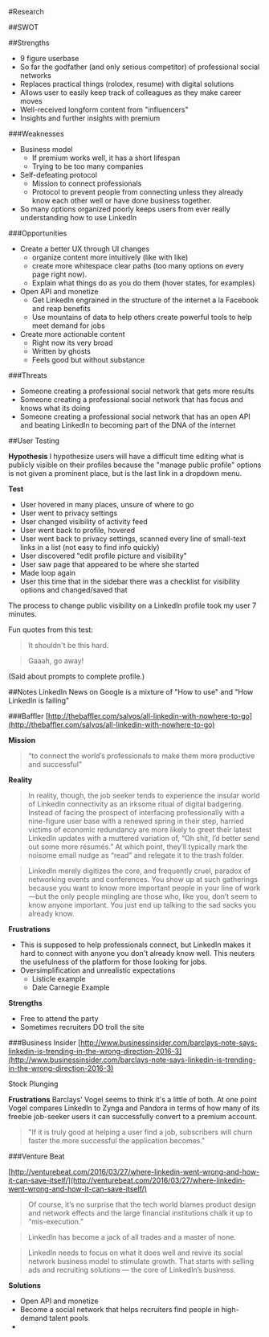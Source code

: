#Research

##SWOT

##Strengths
- 9 figure userbase
- So far the godfather (and only serious competitor) of professional social networks
- Replaces practical things (rolodex, resume) with digital solutions
- Allows user to easily keep track of colleagues as they make career moves
- Well-received longform content from "influencers"
- Insights and further insights with premium

###Weaknesses
- Business model
    + If premium works well, it has a short lifespan
    + Trying to be too many companies
- Self-defeating protocol
    + Mission to connect professionals
    + Protocol to prevent people from connecting unless they already know each other well or have done business together.
- So many options organized poorly keeps users from ever really understanding how to use LinkedIn

###Opportunities
- Create a better UX through UI changes
    + organize content more intuitively (like with like)
    + create more whitespace clear paths (too many options on every page right now).
    + Explain what things do as you do them (hover states, for examples)
- Open API and monetize
    + Get LinkedIn engrained in the structure of the internet a la Facebook and reap benefits
    + Use mountains of data to help others create powerful tools to help meet demand for jobs
- Create more actionable content
    + Right now its very broad
    + Written by ghosts
    + Feels good but without substance

###Threats
- Someone creating a professional social network that gets more results
- Someone creating a professional social network that has focus and knows what its doing
- Someone creating a professional social network that has an open API and beating LinkedIn to becoming part of the DNA of the internet



##User Testing

**Hypothesis**
I hypothesize users will have a difficult time editing what is publicly visible on their profiles because the "manage public profile" options is not given a prominent place, but is the last link in a dropdown menu.

**Test**
- User hovered in many places, unsure of where to go
- User went to privacy settings
- User changed visibility of activity feed
- User went back to profile, hovered
- User went back to privacy settings, scanned every line of small-text links in a list (not easy to find info quickly)
- User discovered "edit profile picture and visibility"
- User saw page that appeared to be where she started
- Made loop again
- User this time that in the sidebar there was a checklist for visibility options and changed/saved that

The process to change public visibility on a LinkedIn profile took my user 7 minutes.

Fun quotes from this test:

>It shouldn't be this hard.

>Gaaah, go away!

(Said about prompts to complete profile.)

##Notes
LinkedIn News on Google is a mixture of "How to use" and "How LinkedIn is failing"

###Baffler
[http://thebaffler.com/salvos/all-linkedin-with-nowhere-to-go](http://thebaffler.com/salvos/all-linkedin-with-nowhere-to-go)

**Mission**
>“to connect the world’s professionals to make them more productive and successful”

**Reality**
>In reality, though, the job seeker tends to experience the insular world of LinkedIn connectivity as an irksome ritual of digital badgering. Instead of facing the prospect of interfacing professionally with a nine-figure user base with a renewed spring in their step, harried victims of economic redundancy are more likely to greet their latest LinkedIn updates with a muttered variation of, “Oh shit, I’d better send out some more résumés.” At which point, they’ll typically mark the noisome email nudge as “read” and relegate it to the trash folder.

>LinkedIn merely digitizes the core, and frequently cruel, paradox of networking events and conferences. You show up at such gatherings because you want to know more important people in your line of work—but the only people mingling are those who, like you, don’t seem to know anyone important. You just end up talking to the sad sacks you already know.

**Frustrations**
- This is supposed to help professionals connect, but LinkedIn makes it hard to connect with anyone you don't already know well. This neuters the usefulness of the platform for those looking for jobs.
- Oversimplification and unrealistic expectations
    + Listicle example
    + Dale Carnegie Example

**Strengths**
- Free to attend the party
- Sometimes recruiters DO troll the site


###Business Insider
[http://www.businessinsider.com/barclays-note-says-linkedin-is-trending-in-the-wrong-direction-2016-3](http://www.businessinsider.com/barclays-note-says-linkedin-is-trending-in-the-wrong-direction-2016-3)

Stock Plunging

**Frustrations**
Barclays' Vogel seems to think it's a little of both. At one point Vogel compares LinkedIn to Zynga and Pandora in terms of how many of its freebie job-seeker users it can successfully convert to a premium account.

>"If it is truly good at helping a user find a job, subscribers will churn faster the more successful the application becomes."


###Venture Beat

[http://venturebeat.com/2016/03/27/where-linkedin-went-wrong-and-how-it-can-save-itself/](http://venturebeat.com/2016/03/27/where-linkedin-went-wrong-and-how-it-can-save-itself/)

>Of course, it’s no surprise that the tech world blames product design and network effects and the large financial institutions chalk it up to “mis-execution.”

>LinkedIn has become a jack of all trades and a master of none.

>LinkedIn needs to focus on what it does well and revive its social network business model to stimulate growth. That starts with selling ads and recruiting solutions — the core of LinkedIn’s business.

**Solutions**
- Open API and monetize
- Become a social network that helps recruiters find people in high-demand talent pools
- 

